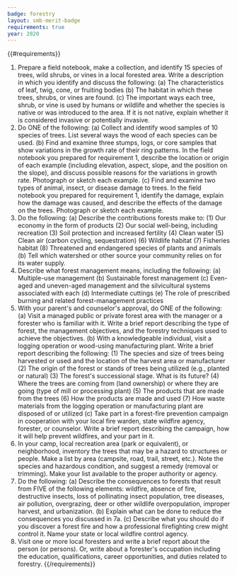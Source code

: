 ```yaml
---
badge: forestry
layout: smb-merit-badge
requirements: true
year: 2020
---
```


{{#requirements}}
1. Prepare a field notebook, make a collection, and identify 15 species of trees, wild shrubs, or vines in a local forested area. Write a description in which you identify and discuss the following:
    (a) The characteristics of leaf, twig, cone, or fruiting bodies
    (b) The habitat in which these trees, shrubs, or vines are found.
    (c) The important ways each tree, shrub, or vine is used by humans or wildlife and whether the species is native or was introduced to the area. If it is not native, explain whether it is considered invasive or potentially invasive.
2. Do ONE of the following:
    (a) Collect and identify wood samples of 10 species of trees. List several ways the wood of each species can be used.
    (b) Find and examine three stumps, logs, or core samples that show variations in the growth rate of their ring patterns. In the field notebook you prepared for requirement 1, describe the location or origin of each example (including elevation, aspect, slope, and the position on the slope), and discuss possible reasons for the variations in growth rate. Photograph or sketch each example.
    (c) Find and examine two types of animal, insect, or disease damage to trees. In the field notebook you prepared for requirement 1, identify the damage, explain how the damage was caused, and describe the effects of the damage on the trees. Photograph or sketch each example.
3. Do the following:
    (a) Describe the contributions forests make to:
        (1) Our economy in the form of products
        (2) Our social well-being, including recreation
        (3) Soil protection and increased fertility
        (4) Clean water
        (5) Clean air (carbon cycling, sequestration)
        (6) Wildlife habitat
        (7) Fisheries habitat
        (8) Threatened and endangered species of plants and animals
    (b) Tell which watershed or other source your community relies on for its water supply.
4. Describe what forest management means, including the following:
    (a) Multiple-use management
    (b) Sustainable forest management
    (c) Even-aged and uneven-aged management and the silvicultural systems associated with each
    (d) Intermediate cuttings
    (e) The role of prescribed burning and related forest-management practices
5. With your parent's and counselor's approval, do ONE of the following:
    (a) Visit a managed public or private forest area with the manager or a forester who is familiar with it. Write a brief report describing the type of forest, the management objectives, and the forestry techniques used to achieve the objectives.
    (b) With a knowledgeable individual, visit a logging operation or wood-using manufacturing plant. Write a brief report describing the following:
        (1) The species and size of trees being harvested or used and the location of the harvest area or manufacturer
        (2) The origin of the forest or stands of trees being utilized (e.g., planted or natural)
        (3) The forest's successional stage. What is its future?
        (4) Where the trees are coming from (land ownership) or where they are going (type of mill or processing plant)
        (5) The products that are made from the trees
        (6) How the products are made and used
        (7) How waste materials from the logging operation or manufacturing plant are disposed of or utilized
    (c) Take part in a forest-fire prevention campaign in cooperation with your local fire warden, state wildfire agency, forester, or counselor. Write a brief report describing the campaign, how it will help prevent wildfires, and your part in it.
6. In your camp, local recreation area (park or equivalent), or neighborhood, inventory the trees that may be a hazard to structures or people. Make a list by area (campsite, road, trail, street, etc.). Note the species and hazardous condition, and suggest a remedy (removal or trimming). Make your list available to the proper authority or agency.
7. Do the following:
    (a) Describe the consequences to forests that result from FIVE of the following elements: wildfire, absence of fire, destructive insects, loss of pollinating insect population, tree diseases, air pollution, overgrazing, deer or other wildlife overpopulation, improper harvest, and urbanization.
    (b) Explain what can be done to reduce the consequences you discussed in 7a.
    (c) Describe what you should do if you discover a forest fire and how a professional firefighting crew might control it. Name your state or local wildfire control agency.
8. Visit one or more local foresters and write a brief report about the person (or persons). Or, write about a forester's occupation including the education, qualifications, career opportunities, and duties related to forestry.
{{/requirements}}
